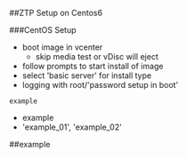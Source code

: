 ##ZTP Setup on Centos6

###CentOS Setup
* boot image in vcenter
  * skip media test or vDisc will eject
* follow prompts to start install of image
* select 'basic server' for install type
* logging with root/'password setup in boot'














``` example ```
* example
* 'example_01', 'example_02'


##example
